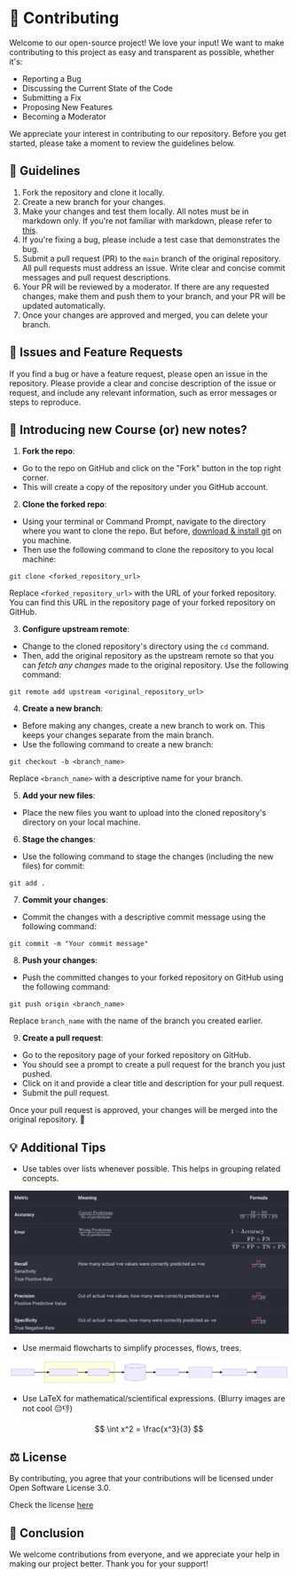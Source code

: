 
# 📝 Contributing

Welcome to our open-source project! We love your input! We want to make contributing to this project as easy and transparent as possible, whether it's:

- Reporting a Bug
- Discussing the Current State of the Code
- Submitting a Fix
- Proposing New Features
- Becoming a Moderator

We appreciate your interest in contributing to our repository. Before you get started, please take a moment to review the guidelines below.


## 🚀 Guidelines

1. Fork the repository and clone it locally.
2. Create a new branch for your changes.
3. Make your changes and test them locally. All notes must be in markdown only. If you're not familiar with markdown, please refer to [this](https://gdscbpdc.github.io/2022-2023/02_Markdown/).
4. If you're fixing a bug, please include a test case that demonstrates the bug.
5. Submit a pull request (PR) to the `main` branch of the original repository. All pull requests must address an issue. Write clear and concise commit messages and pull request descriptions.
6. Your PR will be reviewed by a moderator. If there are any requested changes, make them and push them to your branch, and your PR will be updated automatically.
7. Once your changes are approved and merged, you can delete your branch.

## 🤔 Issues and Feature Requests

If you find a bug or have a feature request, please open an issue in the repository. Please provide a clear and concise description of the issue or request, and include any relevant information, such as error messages or steps to reproduce.

## 🤩 Introducing new Course (or) new notes?
1. **Fork the repo**:
- Go to the repo on GitHub and click on the "Fork" button in the top right corner.
- This will create a copy of the repository under you GitHub account.

2. **Clone the forked repo**:
- Using your terminal or Command Prompt, navigate to the directory where you want to clone the repo. 
But before, [download & install git](https://github.com/git-guides/install-git) on you machine.
- Then use the following command to clone the repository to you local machine:
```
git clone <forked_repository_url>
```
Replace `<forked_repository_url>` with the URL of your forked repository. You can find this URL in the repository page of your forked repository on GitHub.

3. **Configure upstream remote**:
- Change to the cloned repository's directory using the `cd` command. 
- Then, add the original repository as the upstream remote so that you can *fetch any changes* made to the original repository. 
Use the following command:
```
git remote add upstream <original_repository_url>
```

4. **Create a new branch**: 
- Before making any changes, create a new branch to work on. This keeps your changes separate from the main branch. 
- Use the following command to create a new branch:
```
git checkout -b <branch_name>
```
Replace `<branch_name>` with a descriptive name for your branch.

5. **Add your new files**: 
- Place the new files you want to upload into the cloned repository's directory on your local machine.

6. **Stage the changes**: 
- Use the following command to stage the changes (including the new files) for commit:
```
git add .
```

7. **Commit your changes**: 
- Commit the changes with a descriptive commit message using the following command:
```
git commit -m "Your commit message"
```

8. **Push your changes**: 
- Push the committed changes to your forked repository on GitHub using the following command:
```
git push origin <branch_name>
```
Replace `branch_name` with the name of the branch you created earlier.

9. **Create a pull request**: 
- Go to the repository page of your forked repository on GitHub. 
- You should see a prompt to create a pull request for the branch you just pushed. 
- Click on it and provide a clear title and description for your pull request. 
- Submit the pull request.

Once your pull request is approved, your changes will be merged into the original repository. 🥳

## 💡 Additional Tips

- Use tables over lists whenever possible. This helps in grouping related concepts.

![example table](assets/example_table.png)

- Use mermaid flowcharts to simplify processes, flows, trees. 

![example mermaid](assets/example_mermaid.svg)

- Use LaTeX for mathematical/scientifical expressions. (Blurry images are not cool 😔👎)

$$
\int x^2 = \frac{x^3}{3}
$$

## ⚖️ License

By contributing, you agree that your contributions will be licensed under Open Software License 3.0.

Check the license [here](https://github.com/uni-notes/uni-notes/blob/main/license)

## 👋 Conclusion

We welcome contributions from everyone, and we appreciate your help in making our project better. Thank you for your support!
